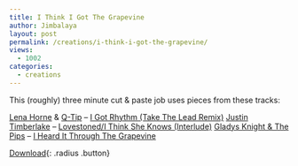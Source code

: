 ```yaml
---
title: I Think I Got The Grapevine
author: Jimbalaya
layout: post
permalink: /creations/i-think-i-got-the-grapevine/
views:
  - 1002
categories:
  - creations
---
```


This (roughly) three minute cut & paste job uses pieces from these tracks:

[Lena Horne][2] & [Q-Tip][3] – [I Got Rhythm (Take The Lead Remix)][4]
[Justin Timberlake][5] – [Lovestoned/I Think She Knows (Interlude)][6]
[Gladys Knight & The Pips][7] – [I Heard It Through The Grapevine][8]

 [2]: http://itunes.apple.com/WebObjects/MZStore.woa/wa/viewAlbum?i=147984768%26id=147984739%26s=143441 "Lena Horne on iTunes"
 [3]: http://itunes.apple.com/WebObjects/MZStore.woa/wa/viewArtist?id=13833 "Q-Tip on iTunes"
 [4]: http://itunes.apple.com/WebObjects/MZStore.woa/wa/viewAlbum?i=147984768%26id=147984739%26s=143441 "I Got Rhythm (Take The Lead Remix) on iTunes"
 [5]: http://itunes.apple.com/WebObjects/MZStore.woa/wa/viewArtist?id=398128 "Justin Timberlake on iTunes"
 [6]: http://itunes.apple.com/WebObjects/MZStore.woa/wa/viewAlbum?i=310757996%26id=310757916%26s=143441 "Lovestoned/I Think She Knows (Interlude) on iTunes"
 [7]: http://itunes.apple.com/WebObjects/MZStore.woa/wa/viewArtist?id=873623 "Gladys Knight & The Pips on iTunes"
 [8]: http://itunes.apple.com/WebObjects/MZStore.woa/wa/viewAlbum?i=291185920%26id=291185913%26s=143441 "I Heard It Through The Grapevine on iTunes"

<p><audio src='/audio/creations/Jimbalaya-Pieces_Of_The_Wholes-03-I_Think_I_Got_The_Grapevine.mp3' preload='auto' /></p>

[Download][10]{: .radius .button}

 [10]: /audio/creations/Jimbalaya-Pieces_Of_The_Wholes-03-I_Think_I_Got_The_Grapevine.mp3 "Download Jimbalaya - I Think I Got The Grapevine"
